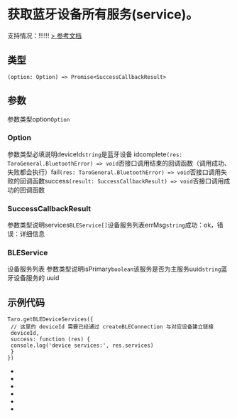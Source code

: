 # 获取蓝牙设备所有服务(service)。
支持情况：!!!!!!
[> 参考文档
](https://developers.weixin.qq.com/miniprogram/dev/api/device/bluetooth-ble/wx.getBLEDeviceServices.html)
## 类型[​](getBLEDeviceServices.html#类型)
```tsx
(option: Option) => Promise<SuccessCallbackResult>
```

## 参数[​](getBLEDeviceServices.html#参数)
参数类型option`Option`
### Option[​](getBLEDeviceServices.html#option)
参数类型必填说明deviceId`string`是蓝牙设备 idcomplete`(res: TaroGeneral.BluetoothError) => void`否接口调用结束的回调函数（调用成功、失败都会执行）fail`(res: TaroGeneral.BluetoothError) => void`否接口调用失败的回调函数success`(result: SuccessCallbackResult) => void`否接口调用成功的回调函数
### SuccessCallbackResult[​](getBLEDeviceServices.html#successcallbackresult)
参数类型说明services`BLEService[]`设备服务列表errMsg`string`成功：ok，错误：详细信息
### BLEService[​](getBLEDeviceServices.html#bleservice)
设备服务列表
参数类型说明isPrimary`boolean`该服务是否为主服务uuid`string`蓝牙设备服务的 uuid
## 示例代码[​](getBLEDeviceServices.html#示例代码)
```tsx
Taro.getBLEDeviceServices({
 // 这里的 deviceId 需要已经通过 createBLEConnection 与对应设备建立链接
 deviceId,
 success: function (res) {
 console.log('device services:', res.services)
 }
})
```

- 
- 

- 
- 
- 

-
